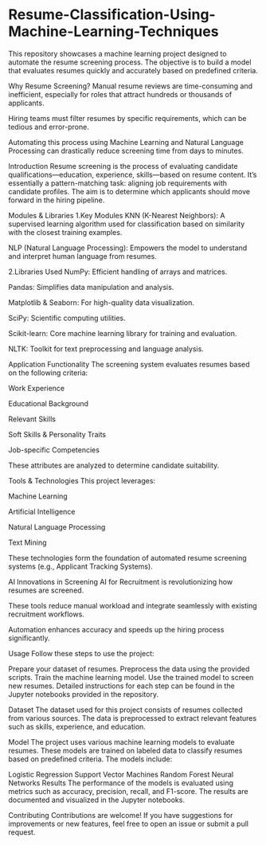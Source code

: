 # Resume-Classification-Using-Machine-Learning-Techniques

This repository showcases a machine learning project designed to automate the resume screening process. The objective is to build a model that evaluates resumes quickly and accurately based on predefined criteria.

Why Resume Screening?
Manual resume reviews are time-consuming and inefficient, especially for roles that attract hundreds or thousands of applicants.

Hiring teams must filter resumes by specific requirements, which can be tedious and error-prone.

Automating this process using Machine Learning and Natural Language Processing can drastically reduce screening time from days to minutes.

Introduction
Resume screening is the process of evaluating candidate qualifications—education, experience, skills—based on resume content. It’s essentially a pattern-matching task: aligning job requirements with candidate profiles. The aim is to determine which applicants should move forward in the hiring pipeline.

Modules & Libraries
1.Key Modules
KNN (K-Nearest Neighbors): A supervised learning algorithm used for classification based on similarity with the closest training examples.

NLP (Natural Language Processing): Empowers the model to understand and interpret human language from resumes.

2.Libraries Used
NumPy: Efficient handling of arrays and matrices.

Pandas: Simplifies data manipulation and analysis.

Matplotlib & Seaborn: For high-quality data visualization.

SciPy: Scientific computing utilities.

Scikit-learn: Core machine learning library for training and evaluation.

NLTK: Toolkit for text preprocessing and language analysis.

Application Functionality
The screening system evaluates resumes based on the following criteria:

Work Experience

Educational Background

Relevant Skills

Soft Skills & Personality Traits

Job-specific Competencies

These attributes are analyzed to determine candidate suitability.

Tools & Technologies
This project leverages:

Machine Learning

Artificial Intelligence

Natural Language Processing

Text Mining

These technologies form the foundation of automated resume screening systems (e.g., Applicant Tracking Systems).

AI Innovations in Screening AI for Recruitment is revolutionizing how resumes are screened.

These tools reduce manual workload and integrate seamlessly with existing recruitment workflows.

Automation enhances accuracy and speeds up the hiring process significantly.

Usage
Follow these steps to use the project:

Prepare your dataset of resumes. Preprocess the data using the provided scripts. Train the machine learning model. Use the trained model to screen new resumes. Detailed instructions for each step can be found in the Jupyter notebooks provided in the repository.

Dataset The dataset used for this project consists of resumes collected from various sources. The data is preprocessed to extract relevant features such as skills, experience, and education.

Model The project uses various machine learning models to evaluate resumes. These models are trained on labeled data to classify resumes based on predefined criteria. The models include:

Logistic Regression Support Vector Machines Random Forest Neural Networks Results The performance of the models is evaluated using metrics such as accuracy, precision, recall, and F1-score. The results are documented and visualized in the Jupyter notebooks.

Contributing Contributions are welcome! If you have suggestions for improvements or new features, feel free to open an issue or submit a pull request.

